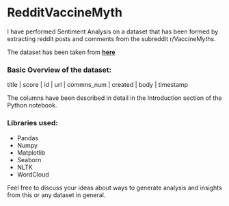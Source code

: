 # RedditVaccineMyth

I have performed Sentiment Analysis on a dataset that has been formed by extracting reddit posts and comments from the subreddit r/VaccineMyths.  

<p> The dataset has been taken from <strong><a href="https://www.kaggle.com/gpreda/reddit-vaccine-myths">here</a></strong> </p>

### Basic Overview of the dataset:
title | score | id | url | commns_num | created | body | timestamp  

The columns have been described in detail in the Introduction section of the Python notebook.  

### Libraries used:
- Pandas
- Numpy
- Matplotlib
- Seaborn
- NLTK
- WordCloud

Feel free to discuss your ideas about ways to generate analysis and insights from this or any dataset in general.

